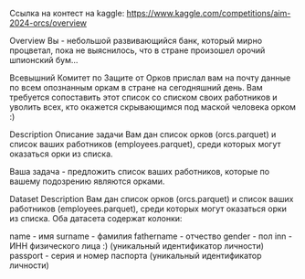 Ссылка на контест на kaggle: https://www.kaggle.com/competitions/aim-2024-orcs/overview

Overview
Вы - небольшой развивающийся банк, который мирно процветал, пока не выяснилось, что в стране произошел орочий шпионский бум…

Всевышний Комитет по Защите от Орков прислал вам на почту данные по всем опознанным оркам в стране на сегодняшний день. Вам требуется сопоставить этот список со списком своих работников и уволить всех, кто окажется скрывающимся под маской человека орком :)

Description
Описание задачи
Вам дан список орков (orcs.parquet) и список ваших работников (employees.parquet), среди которых могут оказаться орки из списка.

Ваша задача - предложить список ваших работников, которые по вашему подозрению являются орками.

Dataset Description
Вам дан список орков (orcs.parquet) и список ваших работников (employees.parquet), среди которых могут оказаться орки из списка. Оба датасета содержат колонки:

name - имя
surname - фамилия
fathername - отчество
gender - пол
inn - ИНН физического лица :) (уникальный идентификатор личности)
passport - серия и номер паспорта (уникальный идентификатор личности)
